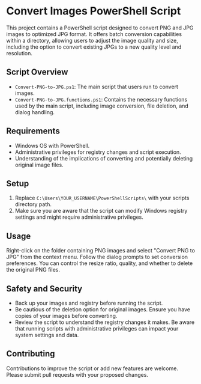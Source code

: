 # Convert Images PowerShell Script

This project contains a PowerShell script designed to convert PNG and JPG images to optimized JPG format. It offers batch conversion capabilities within a directory, allowing users to adjust the image quality and size, including the option to convert existing JPGs to a new quality level and resolution.

## Script Overview

- `Convert-PNG-to-JPG.ps1`: The main script that users run to convert images.
- `Convert-PNG-to-JPG.functions.ps1`: Contains the necessary functions used by the main script, including image conversion, file deletion, and dialog handling.

## Requirements

- Windows OS with PowerShell.
- Administrative privileges for registry changes and script execution.
- Understanding of the implications of converting and potentially deleting original image files.

## Setup

1. Replace `C:\Users\YOUR_USERNAME\PowerShellScripts\` with your scripts directory path.
2. Make sure you are aware that the script can modify Windows registry settings and might require administrative privileges.

## Usage

Right-click on the folder containing PNG images and select "Convert PNG to JPG" from the context menu. Follow the dialog prompts to set conversion preferences. You can control the resize ratio, quality, and whether to delete the original PNG files.

## Safety and Security

- Back up your images and registry before running the script.
- Be cautious of the deletion option for original images. Ensure you have copies of your images before converting.
- Review the script to understand the registry changes it makes. Be aware that running scripts with administrative privileges can impact your system settings and data.

## Contributing

Contributions to improve the script or add new features are welcome. Please submit pull requests with your proposed changes.

